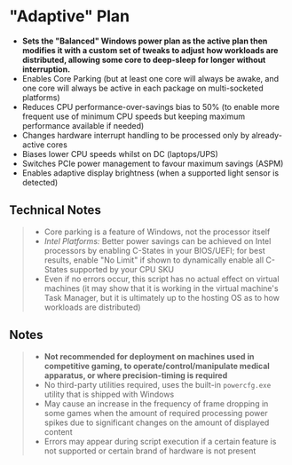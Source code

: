 # "Adaptive" Plan
- **Sets the "Balanced" Windows power plan as the active plan then modifies it with a custom set of tweaks to adjust how workloads are distributed, allowing some core to deep-sleep for longer without interruption.**
- Enables Core Parking (but at least one core will always be awake, and one core will always be active in each package on multi-socketed platforms)
- Reduces CPU performance-over-savings bias to 50% (to enable more frequent use of minimum CPU speeds but keeping maximum performance available if needed)
- Changes hardware interrupt handling to be processed only by already-active cores
- Biases lower CPU speeds whilst on DC (laptops/UPS)
- Switches PCIe power management to favour maximum savings (ASPM)
- Enables adaptive display brightness (when a supported light sensor is detected)

## Technical Notes
> - Core parking is a feature of Windows, not the processor itself
> - *Intel Platforms:* Better power savings can be achieved on Intel processors by enabling C-States in your BIOS/UEFI; for best results, enable "No Limit" if shown to dynamically enable all C-States supported by your CPU SKU
> - Even if no errors occur, this script has no actual effect on virtual machines (it may show that it is working in the virtual machine's Task Manager, but it is ultimately up to the hosting OS as to how workloads are distributed)
## Notes
> - **Not recommended for deployment on machines used in competitive gaming, to operate/control/manipulate medical apparatus, or where precision-timing is required**
> - No third-party utilities required, uses the built-in `powercfg.exe` utility that is shipped with Windows
> - May cause an increase in the frequency of frame dropping in some games when the amount of required processing power spikes due to significant changes on the amount of displayed content
> - Errors may appear during script execution if a certain feature is not supported or certain brand of hardware is not present
